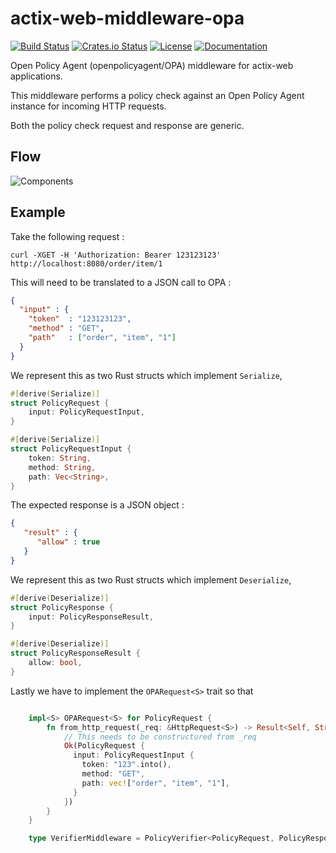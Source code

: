 # actix-web-middleware-opa

[![Build Status](https://travis-ci.org/michiel/actix-web-middleware-opa.svg?branch=master)](https://travis-ci.org/michiel/actix-web-middleware-opa)
[![Crates.io Status](http://meritbadge.herokuapp.com/actix-web-middleware-opa)](https://crates.io/crates/actix-web-middleware-opa)
[![License](https://img.shields.io/badge/license-MIT-blue.svg)](https://raw.githubusercontent.com/michiel/actix-web-middleware-opa/master/LICENSE)
[![Documentation](https://docs.rs/actix-web-middleware-opa/badge.svg)](https://docs.rs/actix-web-middleware-opa)

Open Policy Agent (openpolicyagent/OPA) middleware for actix-web applications.

This middleware performs a policy check against an Open Policy Agent instance for incoming HTTP requests.

Both the policy check request and response are generic.

## Flow

![Components](https://raw.githubusercontent.com/michiel/actix-web-middleware-opa/master/resource/opa-middleware-components.svg?sanitize=true)

## Example

Take the following request :

    curl -XGET -H 'Authorization: Bearer 123123123' http://localhost:8080/order/item/1

This will need to be translated to a JSON call to OPA :

```json
{
  "input" : {
    "token"  : "123123123",
    "method" : "GET",
    "path"   : ["order", "item", "1"]
  }
}
```

We represent this as two Rust structs which implement `Serialize`,

```rust
#[derive(Serialize)]
struct PolicyRequest {
    input: PolicyRequestInput,
}

#[derive(Serialize)]
struct PolicyRequestInput {
    token: String,
    method: String,
    path: Vec<String>,
}
```

The expected response is a JSON object :

```json
{
   "result" : {
      "allow" : true
   }
}
```

We represent this as two Rust structs which implement `Deserialize`,

```rust
#[derive(Deserialize)]
struct PolicyResponse {
    input: PolicyResponseResult,
}

#[derive(Deserialize)]
struct PolicyResponseResult {
    allow: bool,
}
```

Lastly we have to implement the `OPARequest<S>` trait so that 

```rust

    impl<S> OPARequest<S> for PolicyRequest {
        fn from_http_request(_req: &HttpRequest<S>) -> Result<Self, String> {
            // This needs to be constructured from _req
            Ok(PolicyRequest {
              input: PolicyRequestInput {
                token: "123".into(),
                method: "GET",
                path: vec!["order", "item", "1"],
              }
            })
        }
    }
```

```rust
    type VerifierMiddleware = PolicyVerifier<PolicyRequest, PolicyResponse>;
```

